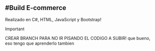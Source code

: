 #Build E-commerce
---
Realizado en C#, HTML, JavaScript y Bootstrap!

>[!IMPORTANT]
>CREAR BRANCH PARA NO IR PISANDO EL CODIGO A SUBIR!
que bueno, eso tengo que aprenderlo tambien
>
